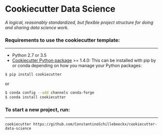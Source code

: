 # Cookiecutter Data Science

_A logical, reasonably standardized, but flexible project structure for doing and sharing data science work._


### Requirements to use the cookiecutter template:
-----------
 - Python 2.7 or 3.5
 - [Cookiecutter Python package](http://cookiecutter.readthedocs.org/en/latest/installation.html) >= 1.4.0: This can be installed with pip by or conda depending on how you manage your Python packages:

``` bash
$ pip install cookiecutter
```

or
 
``` bash
$ conda config --add channels conda-forge
$ conda install cookiecutter
```


### To start a new project, run:
------------

    cookiecutter https://github.com/ConstantinoSchillebeeckx/cookiecutter-data-science
